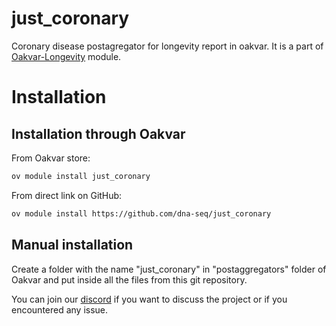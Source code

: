 # just_coronary
Coronary disease postagregator for longevity report in oakvar. It is a part of [Oakvar-Longevity](https://github.com/dna-seq/oakvar-longevity) module.


# Installation
## Installation through Oakvar

From Oakvar store:
```bash
ov module install just_coronary
```
From direct link on GitHub:
```bash
ov module install https://github.com/dna-seq/just_coronary
```

## Manual installation

Create a folder with the name "just_coronary" in "postaggregators" folder of Oakvar and put inside all the files from this git repository.

You can join our [discord](https://discord.gg/5WU6aSANXy) if you want to discuss the project or if you encountered any issue.

